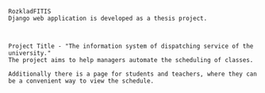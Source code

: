     RozkladFITIS
    Django web application is developed as a thesis project.



    Project Title - "The information system of dispatching service of the university."
    The project aims to help managers automate the scheduling of classes.

    Additionally there is a page for students and teachers, where they can be a convenient way to view the schedule.
